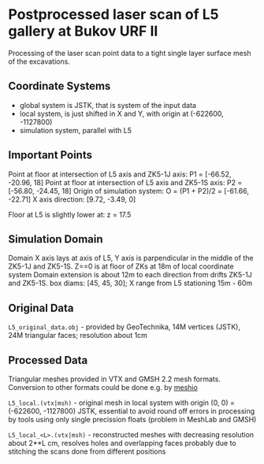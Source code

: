 # Postprocessed laser scan of L5 gallery at Bukov URF II

Processing of the laser scan point data to a tight single layer surface mesh of the 
excavations.


## Coordinate Systems
- global system is JSTK, that is system of the input data
- local system, is just shifted in X and Y, with origin at (-622600, -1127800)
- simulation system, parallel with L5

## Important Points

Point at floor at intersection of L5 axis and ZK5-1J axis:  P1 = [-66.52, -20.96, 18]
Point at floor at intersection of L5 axis and ZK5-1S axis:  P2 = [-56.80, -24.45, 18]
Origin of simulation system: O = (P1 + P2)/2 = [-61.66, -22.71]
X axis direction: [9.72, -3.49, 0] 

Floor at L5 is slightly lower at: z = 17.5

## Simulation Domain

Domain X axis lays at axis of L5, Y axis is parpendicular in the middle of the ZK5-1J and ZK5-1S.
Z==0 is at floor of ZKs at 18m of local coordinate system
Domain extension is about 12m to each direction from drifts ZK5-1J and ZK5-1S. 
box diams: [45, 45, 30]; X range from L5 stationing 15m - 60m 

## Original Data

`L5_original_data.obj` - provided by GeoTechnika, 14M vertices (JSTK), 24M triangular faces; resolution about 1cm

## Processed Data
Triangular meshes provided in VTX and GMSH 2.2 mesh formats. Conversion to other formats could be done e.g. by
[meshio](https://pypi.org/project/meshio/#description)

`L5_local.(vtx|msh)` - original mesh in local system with origin (0, 0) = (-622600, -1127800) JSTK,
                 essential to avoid round off errors in processing by tools using only single precission floats
                 (problem in MeshLab and GMSH)

`L5_local_<L>.(vtx|msh)` - reconstructed meshes with decreasing resolution about 2**L cm, resolves holes and overlapping faces 
                 probably due to stitching the scans done from different positions



